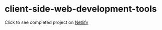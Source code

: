 # client-side-web-development-tools

Click to see completed project on [Netlify](https://unrivaled-stardust-7c7bb7.netlify.app)
